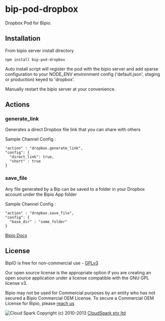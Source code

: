 bip-pod-dropbox
=======

Dropbox Pod for Bipio.  

## Installation

From bipio server install directory

    npm install bip-pod-dropbox

Auto install script will register the pod with the bipio server and add sparse
configuration to your NODE_ENV environment config ('default.json', staging or production)
keyed to 'dropbox'.

Manually restart the bipio server at your convenience.

## Actions

### generate_link

Generates a direct Dropbox file link that you can share with others

Sample Channel Config :

```
"action" : "dropbox.generate_link",
"config": {
  "direct_link": true,
  "short" : true
}
```

### save_file

Any file generated by a Bip can be saved to a folder in your Dropbox account under the Bipio App folder

Sample Channel Config :

```
"action" : "dropbox.save_file",
"config": {
  "base_dir" : "some_folder"
}
```


[Bipio Docs](https://bip.io/docs/pods/dropbox)

## License

BipIO is free for non-commercial use - [GPLv3](http://www.gnu.org/copyleft/gpl.html)

Our open source license is the appropriate option if you are creating an open source application under a license compatible with the GNU GPL license v3. 

Bipio may not be used for Commercial purposes by an entity who has not secured a Bipio Commercial OEM License.  To secure a Commercial OEM License for Bipio,
please [reach us](mailto:enquiries@cloudspark.com.au)

![Cloud Spark](http://www.cloudspark.com.au/cdn/static/img/cs_logo.png "Cloud Spark - Rapid Web Stacks Built Beautifully")
Copyright (c) 2010-2013  [CloudSpark pty ltd](http://www.cloudspark.com.au)